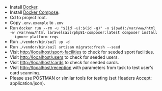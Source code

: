 - Install [Docker](https://docs.docker.com/engine/install/).
- Install [Docker Compose](https://docs.docker.com/compose/install/).
- Cd to project root.
- Copy `.env.example` to `.env`
- Run `docker run --rm -u "$(id -u):$(id -g)" -v $(pwd):/var/www/html -w /var/www/html laravelsail/php81-composer:latest composer install --ignore-platform-reqs`
- Run `./vendor/bin/sail up -d`
- Run `./vendor/bin/sail artisan migrate:fresh --seed` 
- Visit [http://localhost/sport-facilities](http://localhost/sport-facilities) to check for seeded sport facilities.
- Visit [http://localhost/users](http://localhost/users) to check for seeded users.
- Visit [http://localhost/cards](http://localhost/cards) to check for seeded cards.
- Visit [http://localhost/reception](http://localhost/reception) with parameters from task to test user's card scanning.
- Please use POSTMAN or similar tools for testing (set Headers Accept: application/json).
